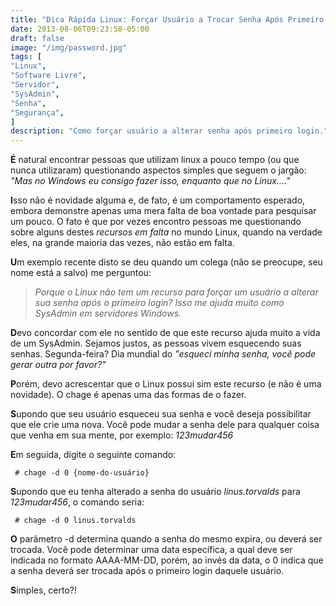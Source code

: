```yaml
---
title: "Dica Rápida Linux: Forçar Usuário a Trocar Senha Após Primeiro Login"
date: 2013-08-06T09:23:58-05:00
draft: false
image: "/img/password.jpg"
tags: [
"Linux",
"Software Livre",
"Servidor",
"SysAdmin",
"Senha",
"Segurança",
]
description: "Como forçar usuário a alterar senha após primeiro login."
---
```

**É** natural encontrar pessoas que utilizam linux a pouco tempo (ou que nunca utilizaram) questionando aspectos simples que seguem o jargão: *"Mas no Windows eu consigo fazer isso, enquanto que no Linux...."*

**I**sso não é novidade alguma e, de fato, é um comportamento esperado, embora demonstre apenas uma mera falta de boa vontade para pesquisar um pouco. O fato é que por vezes encontro pessoas me questionando sobre alguns destes *recursos em falta* no mundo Linux, quando na verdade eles, na grande maioria das vezes, não estão em falta.

**U**m exemplo recente disto se deu quando um colega (não se preocupe, seu nome está a salvo) me perguntou:

> *Porque o Linux não tem um recurso para forçar um usuário a alterar sua senha após o primeiro login? Isso me ajuda muito como SysAdmin em servidores Windows.*

**D**evo concordar com ele no sentido de que este recurso ajuda muito a vida de um SysAdmin. Sejamos justos, as pessoas vivem esquecendo suas senhas. Segunda-feira? Dia mundial do *"esqueci minha senha, você pode gerar outra por favor?"*

**P**orém, devo acrescentar que o Linux possui sim este recurso (e não é uma novidade). O chage é apenas uma das formas de o fazer.

**S**upondo que seu usuário esqueceu sua senha e você deseja possibilitar que ele crie uma nova. Você pode mudar a senha dele para qualquer coisa que venha em sua mente, por exemplo: *123mudar456*

**E**m seguida, digite o seguinte comando:

```
 # chage -d 0 {nome-do-usuário}
```

**S**upondo que eu tenha alterado a senha do usuário *linus.torvalds* para *123mudar456*, o comando seria:

```
 # chage -d 0 linus.torvalds
```

**O** parâmetro -d determina quando a senha do mesmo expira, ou deverá ser trocada. Você pode determinar uma data específica, a qual deve ser indicada no formato AAAA-MM-DD, porém, ao invés da data, o 0 indica que a senha deverá ser trocada após o primeiro login daquele usuário.

**S**imples, certo?!
